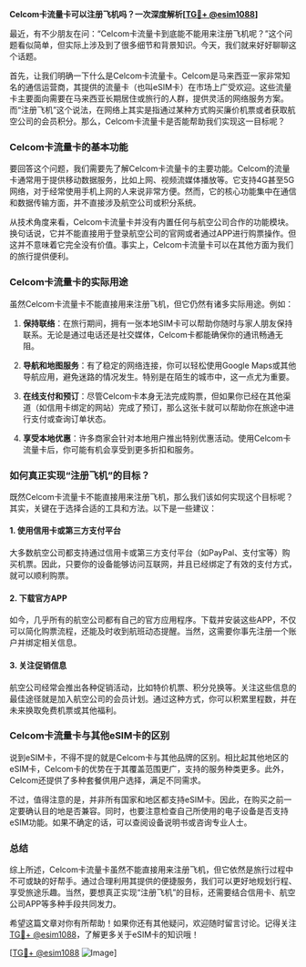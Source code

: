 **Celcom卡流量卡可以注册飞机吗？一次深度解析[[TG💪+ @esim1088](https://t.me/s/esim1088)]**

最近，有不少朋友在问：“Celcom卡流量卡到底能不能用来注册飞机呢？”这个问题看似简单，但实际上涉及到了很多细节和背景知识。今天，我们就来好好聊聊这个话题。

首先，让我们明确一下什么是Celcom卡流量卡。Celcom是马来西亚一家非常知名的通信运营商，其提供的流量卡（也叫eSIM卡）在市场上广受欢迎。这些流量卡主要面向需要在马来西亚长期居住或旅行的人群，提供灵活的网络服务方案。而“注册飞机”这个说法，在网络上其实是指通过某种方式购买廉价机票或者获取航空公司的会员积分。那么，Celcom卡流量卡是否能帮助我们实现这一目标呢？

### Celcom卡流量卡的基本功能

要回答这个问题，我们需要先了解Celcom卡流量卡的主要功能。Celcom的流量卡通常用于提供移动数据服务，比如上网、视频流媒体播放等。它支持4G甚至5G网络，对于经常使用手机上网的人来说非常方便。然而，它的核心功能集中在通信和数据传输方面，并不直接涉及航空公司或积分系统。

从技术角度来看，Celcom卡流量卡并没有内置任何与航空公司合作的功能模块。换句话说，它并不能直接用于登录航空公司的官网或者通过APP进行购票操作。但这并不意味着它完全没有价值。事实上，Celcom卡流量卡可以在其他方面为我们的旅行提供便利。

### Celcom卡流量卡的实际用途

虽然Celcom卡流量卡不能直接用来注册飞机，但它仍然有诸多实际用途。例如：

1. **保持联络**：在旅行期间，拥有一张本地SIM卡可以帮助你随时与家人朋友保持联系。无论是通过电话还是社交媒体，Celcom卡都能确保你的通讯畅通无阻。
   
2. **导航和地图服务**：有了稳定的网络连接，你可以轻松使用Google Maps或其他导航应用，避免迷路的情况发生。特别是在陌生的城市中，这一点尤为重要。

3. **在线支付和预订**：尽管Celcom卡本身无法完成购票，但如果你已经在其他渠道（如信用卡绑定的网站）完成了预订，那么这张卡就可以帮助你在旅途中进行支付或查询订单状态。

4. **享受本地优惠**：许多商家会针对本地用户推出特别优惠活动。使用Celcom卡流量卡后，你可能有机会享受到更多折扣和服务。

### 如何真正实现“注册飞机”的目标？

既然Celcom卡流量卡不能直接用来注册飞机，那么我们该如何实现这个目标呢？其实，关键在于选择合适的工具和方法。以下是一些建议：

#### 1. 使用信用卡或第三方支付平台
大多数航空公司都支持通过信用卡或第三方支付平台（如PayPal、支付宝等）购买机票。因此，只要你的设备能够访问互联网，并且已经绑定了有效的支付方式，就可以顺利购票。

#### 2. 下载官方APP
如今，几乎所有的航空公司都有自己的官方应用程序。下载并安装这些APP，不仅可以简化购票流程，还能及时收到航班动态提醒。当然，这需要你事先注册一个账户并绑定相关信息。

#### 3. 关注促销信息
航空公司经常会推出各种促销活动，比如特价机票、积分兑换等。关注这些信息的最佳途径就是加入航空公司的会员计划。通过这种方式，你可以积累里程数，并在未来换取免费机票或其他福利。

### Celcom卡流量卡与其他eSIM卡的区别

说到eSIM卡，不得不提的就是Celcom卡与其他品牌的区别。相比起其他地区的eSIM卡，Celcom卡的优势在于其覆盖范围更广，支持的服务种类更多。此外，Celcom还提供了多种套餐供用户选择，满足不同需求。

不过，值得注意的是，并非所有国家和地区都支持eSIM卡。因此，在购买之前一定要确认目的地是否兼容。同时，也要注意检查自己所使用的电子设备是否支持eSIM功能。如果不确定的话，可以查阅设备说明书或咨询专业人士。

### 总结

综上所述，Celcom卡流量卡虽然不能直接用来注册飞机，但它依然是旅行过程中不可或缺的好帮手。通过合理利用其提供的便捷服务，我们可以更好地规划行程、享受旅途乐趣。当然，要想真正实现“注册飞机”的目标，还需要结合信用卡、航空公司APP等多种手段共同发力。

希望这篇文章对你有所帮助！如果你还有其他疑问，欢迎随时留言讨论。记得关注[TG💪+ @esim1088](https://t.me/s/esim1088)，了解更多关于eSIM卡的知识哦！

[[TG💪+ @esim1088](https://t.me/s/esim1088) ![Image](https://i.postimg.cc/4NQfJmqS/Snipaste-2025-05-13-00-14-12.png)]